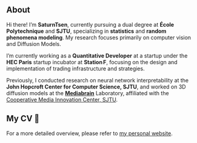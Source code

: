 ## About

Hi there! I’m **SaturnTsen**, currently pursuing a dual degree at **École Polytechnique** and **SJTU**, specializing in **statistics** and **random phenomena modeling**. My research focuses primarily on computer vision and Diffusion Models.

I’m currently working as a **Quantitative Developer** at a startup under the  **HEC Paris** startup incubator at **Station F**, focusing on the design and implementation of trading infrastructure and strategies.

Previously, I conducted research on neural network interpretability at the **John Hopcroft Center for Computer Science, SJTU**, and worked on 3D diffusion models at the [**Mediabrain**](https://mediabrain.sjtu.edu.cn/) Laboratory, affiliated with the [Cooperative Media Innovation Center, SJTU](https://cmic.sjtu.edu.cn/CN/Default.aspx).

## My CV 📑

For a more detailed overview, please refer to [my personal website](https://saturntsen.github.io/).
